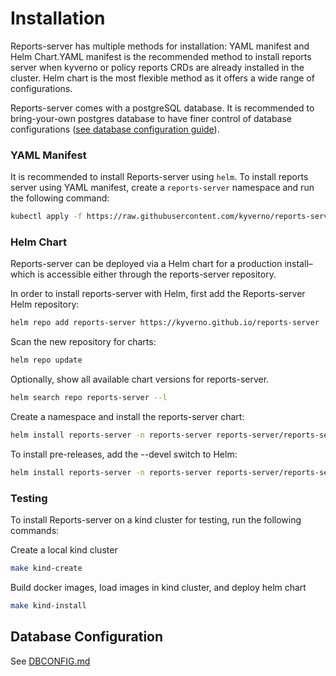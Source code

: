 # Installation

Reports-server has multiple methods for installation: YAML manifest and Helm Chart.YAML manifest is the recommended method to install reports server when kyverno or policy reports CRDs are already installed in the cluster. Helm chart is the most flexible method as it offers a wide range of configurations.

Reports-server comes with a postgreSQL database. It is recommended to bring-your-own postgres database to have finer control of database configurations ([see database configuration guide](#database-configuration)).

### YAML Manifest
It is recommended to install Reports-server using `helm`. To install reports server using YAML manifest, create a `reports-server` namespace and run the following command:

```bash
kubectl apply -f https://raw.githubusercontent.com/kyverno/reports-server/main/config/install.yaml
```

### Helm Chart

Reports-server can be deployed via a Helm chart for a production install–which is accessible either through the reports-server repository.

In order to install reports-server with Helm, first add the Reports-server Helm repository:
```bash
helm repo add reports-server https://kyverno.github.io/reports-server
```

Scan the new repository for charts:
```bash
helm repo update
```

Optionally, show all available chart versions for reports-server.

```bash
helm search repo reports-server --l
```

Create a namespace and install the reports-server chart:

```bash
helm install reports-server -n reports-server reports-server/reports-server --create-namespace
```

To install pre-releases, add the --devel switch to Helm:

```bash
helm install reports-server -n reports-server reports-server/reports-server --create-namespace --devel
```

### Testing

To install Reports-server on a kind cluster for testing, run the following commands:

Create a local kind cluster
```bash
make kind-create
```

Build docker images, load images in kind cluster, and deploy helm chart
```bash
make kind-install
```

## Database Configuration

See [DBCONFIG.md](./DBCONFIG.md)
